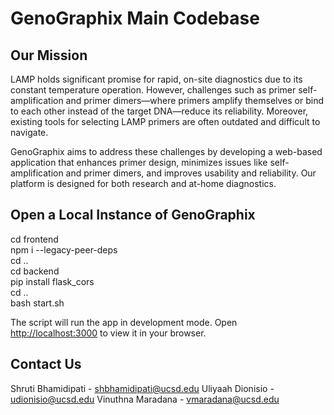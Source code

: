# GenoGraphix Main Codebase

## Our Mission

LAMP holds significant promise for rapid, on-site diagnostics due to its constant temperature operation. However, challenges such as primer self-amplification and primer dimers—where primers amplify themselves or bind to each other instead of the target DNA—reduce its reliability. Moreover, existing tools for selecting LAMP primers are often outdated and difficult to navigate.

GenoGraphix aims to address these challenges by developing a web-based application that enhances primer design, minimizes issues like self-amplification and primer dimers, and improves usability and reliability. Our platform is designed for both research and at-home diagnostics.

## Open a Local Instance of GenoGraphix

cd frontend \
npm i --legacy-peer-deps \
cd .. \
cd backend \
pip install flask_cors \
cd .. \
bash start.sh 

The script will run the app in development mode. 
Open [http://localhost:3000](http://localhost:3000) to view it in your browser.

## Contact Us

Shruti Bhamidipati - shbhamidipati@ucsd.edu
Uliyaah Dionisio - udionisio@ucsd.edu
Vinuthna Maradana - vmaradana@ucsd.edu

